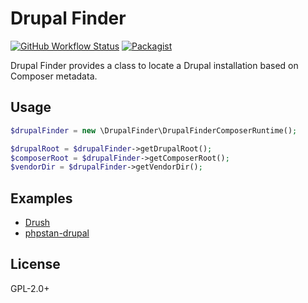# Drupal Finder

[![GitHub Workflow Status](https://img.shields.io/github/actions/workflow/status/webflo/drupal-finder/ci.yml)](https://github.com/webflo/drupal-finder/actions/workflows/ci.yml)
[![Packagist](https://img.shields.io/packagist/v/webflo/drupal-finder.svg)](https://packagist.org/packages/webflo/drupal-finder)

Drupal Finder provides a class to locate a Drupal installation based on Composer metadata.

## Usage

```PHP
$drupalFinder = new \DrupalFinder\DrupalFinderComposerRuntime();

$drupalRoot = $drupalFinder->getDrupalRoot();
$composerRoot = $drupalFinder->getComposerRoot();
$vendorDir = $drupalFinder->getVendorDir();
```

## Examples

- [Drush](https://github.com/drush-ops/drush)
- [phpstan-drupal](https://github.com/mglaman/phpstan-drupal)

## License

GPL-2.0+
